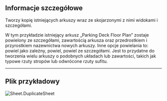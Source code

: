 ## Informacje szczegółowe
Tworzy kopię istniejących arkuszy wraz ze skojarzonymi z nimi widokami i szczegółami.

W tym przykładzie istniejący arkusz „Parking Deck Floor Plan” zostaje powielony ze szczegółami, zawartością arkusza oraz przedrostkiem i przyrostkiem nazewnictwa nowych arkuszy. Inne opcje powielania to: powiel jako zależny, powiel, powiel ze szczegółami. Jest to przydatne do tworzenia wielu arkuszy o podobnych układach lub zawartości, takich jak typowe rzuty stropów lub odwrócone rzuty sufitu.

___
## Plik przykładowy

![Sheet.DuplicateSheet](./Revit.Elements.Views.Sheet.DuplicateSheet_img.jpg)
